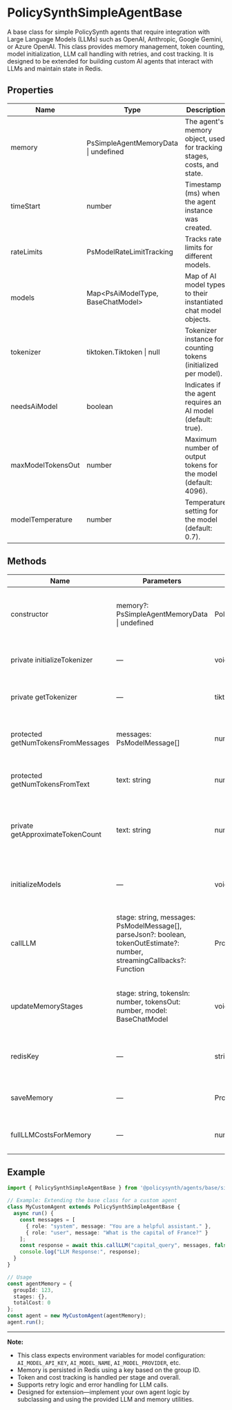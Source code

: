 # PolicySynthSimpleAgentBase

A base class for simple PolicySynth agents that require integration with Large Language Models (LLMs) such as OpenAI, Anthropic, Google Gemini, or Azure OpenAI. This class provides memory management, token counting, model initialization, LLM call handling with retries, and cost tracking. It is designed to be extended for building custom AI agents that interact with LLMs and maintain state in Redis.

## Properties

| Name                | Type                                 | Description                                                                                  |
|---------------------|--------------------------------------|----------------------------------------------------------------------------------------------|
| memory              | PsSimpleAgentMemoryData \| undefined | The agent's memory object, used for tracking stages, costs, and state.                       |
| timeStart           | number                               | Timestamp (ms) when the agent instance was created.                                          |
| rateLimits          | PsModelRateLimitTracking             | Tracks rate limits for different models.                                                     |
| models              | Map<PsAiModelType, BaseChatModel>    | Map of AI model types to their instantiated chat model objects.                              |
| tokenizer           | tiktoken.Tiktoken \| null            | Tokenizer instance for counting tokens (initialized per model).                              |
| needsAiModel        | boolean                              | Indicates if the agent requires an AI model (default: true).                                |
| maxModelTokensOut   | number                               | Maximum number of output tokens for the model (default: 4096).                               |
| modelTemperature    | number                               | Temperature setting for the model (default: 0.7).                                            |

## Methods

| Name                        | Parameters                                                                                                                                         | Return Type         | Description                                                                                                   |
|-----------------------------|----------------------------------------------------------------------------------------------------------------------------------------------------|---------------------|---------------------------------------------------------------------------------------------------------------|
| constructor                 | memory?: PsSimpleAgentMemoryData \| undefined                                                                                                      | PolicySynthSimpleAgentBase | Initializes the agent, memory, tokenizer, and models if needed.                                                |
| private initializeTokenizer | —                                                                                                                                                  | void                | Initializes the tokenizer for the current model.                                                              |
| private getTokenizer        | —                                                                                                                                                  | tiktoken.Tiktoken   | Returns the tokenizer, initializing it if necessary.                                                          |
| protected getNumTokensFromMessages | messages: PsModelMessage[]                                                                                                                  | number              | Counts the number of tokens in a list of model messages.                                                      |
| protected getNumTokensFromText     | text: string                                                                                                                               | number              | Counts the number of tokens in a text string.                                                                 |
| private getApproximateTokenCount   | text: string                                                                                                                               | number              | Approximates token count based on text length (fallback if tokenizer fails).                                  |
| initializeModels            | —                                                                                                                                                  | void                | Initializes the AI model(s) based on environment variables.                                                    |
| callLLM                     | stage: string, messages: PsModelMessage[], parseJson?: boolean, tokenOutEstimate?: number, streamingCallbacks?: Function                           | Promise<any>        | Calls the LLM with retry logic, handles streaming, parses JSON if requested, and updates memory/costs.         |
| updateMemoryStages          | stage: string, tokensIn: number, tokensOut: number, model: BaseChatModel                                                                           | void                | Updates the memory object with token usage and cost for a given stage.                                         |
| redisKey                    | —                                                                                                                                                  | string              | Returns the Redis key for storing the agent's memory.                                                          |
| saveMemory                  | —                                                                                                                                                  | Promise<void>       | Saves the current memory state to Redis.                                                                       |
| fullLLMCostsForMemory       | —                                                                                                                                                  | number              | Returns the total LLM cost accumulated in memory.                                                             |

## Example

```typescript
import { PolicySynthSimpleAgentBase } from '@policysynth/agents/base/simpleAgent.js';

// Example: Extending the base class for a custom agent
class MyCustomAgent extends PolicySynthSimpleAgentBase {
  async run() {
    const messages = [
      { role: "system", message: "You are a helpful assistant." },
      { role: "user", message: "What is the capital of France?" }
    ];
    const response = await this.callLLM("capital_query", messages, false);
    console.log("LLM Response:", response);
  }
}

// Usage
const agentMemory = {
  groupId: 123,
  stages: {},
  totalCost: 0
};
const agent = new MyCustomAgent(agentMemory);
agent.run();
```

---

**Note:**  
- This class expects environment variables for model configuration: `AI_MODEL_API_KEY`, `AI_MODEL_NAME`, `AI_MODEL_PROVIDER`, etc.
- Memory is persisted in Redis using a key based on the group ID.
- Token and cost tracking is handled per stage and overall.
- Supports retry logic and error handling for LLM calls.
- Designed for extension—implement your own agent logic by subclassing and using the provided LLM and memory utilities.